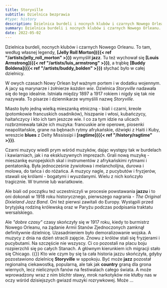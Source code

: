 ```yaml
---
title: Storyville
subtitle: Dzielnica bezprawia
#type: history
description: Dzielnica burdeli i nocnych klubów i czarnych Nowego Orleanu.
summary: Dzielnica burdeli i nocnych klubów i czarnych Nowego Orleanu.
date: 2022-05-02
---
```

Dzielnica burdeli, nocnych klubów i czarnych Nowego Orleanu. To tam, według własnej legendy,
__[Jelly Roll Morton]({{< ref  "/artists/jelly_roll_morton" >}})__ wymyślił __jazz__. 
Tu też wychował się __[Louis Armstrong]({{< ref "/artists/luis_armstrong" >}})__, 
a trąbkę __[Buddy Boldena]({{< ref "/artists/buddy_bolden" >}})__ słychać było w całej dzielnicy.

W owych czasach Nowy Orlean był ważnym portem i w dodatku wojennym. A jacy są marynarze i żołnierze *każden wie*.
Dzielnica _Storyville_ nadawała się do tego idealnie. Istniała między 1897 a 1917 rokiem i nigdy się
tak nie nazywała. To pisarze i dziennikarze wymyślili nazwę _Storyville_. 

Miasto było jedną wielką mieszanką etniczną - biali i czarni, kreole (potomkowie francuskich osadników), hiszpanie i włosi, kubańczycy, 
haitańczycy i kto ich tam jeszcze wie. I co za tym idzie na ulicach rozbrzmiewała także ich muzyka: francuskie arie operowe, piosenki
neapolitańskie, grane na bębnach rytmy afrykańskie, dźwięki z Haiti i Kuby, wreszcie __blues__ z Delty Mississipi i 
__[ragtime]({{< ref "/history/ragtime" >}})__.

Czarni muzycy wiedli prym wśród muzyków, dając występy tak w burdelach i kawiarniach, jak i na ekskluzywnych imprezach. Grali nową muzykę - 
mieszankę europejskich skal i instrumentów z afrykańskimi rytmami i pentatoniką. Była jednocześnie żywiołowa i melancholijna, durowa i molowa, 
do tańca i do różańca. A muzycy nagle, z pucybutów i fryzjerów, stawali się królami - bogatymi i wyuzdanymi. Wielu z nich kończyło tragicznie.
W trumnie lub wariatkowie. 

Ale biali od początku też uczestniczyli w procesie powstawania __jazzu__ i to oni dokonali w 1918 roku historycznego, pierwszego
nagrania - *The Original Dixieland Jazz Band*. Oni też pierwsi zawitali do Europy. Wystąpili przed brytyjską rodziną królewską 
oraz w Paryżu podczas podpisania traktatu wersalskiego.

Ale *"dobre czasy"* czasy skończyły się w 1917 roku, kiedy to burmistrz Nowego Orleanu, na żądanie Armii Stanów Zjednoczonych
zamknął definitywnie dzielnicę. Uzasadnieniem było demoralizowanie wojska. A muzycy z dnia na dzień stracili zajęcie. Znowu z królów
stali się fryzjerami i pucybutami. Na szczęście nie wszyscy. Ci co pozostali na placu boju rozpierzchli się po całych Stanach.
A głównym kierunkiem ich migracji stało się Chicago.
{{<divider>}}
Kto wie czym by się ta cała historia jazzu skończyła, gdyby pozostawiono dzielnicę __Storyville__ w sppokoju. Być może __jazz__ 
pozostał regionalną ciekawostką, popularną, ale tak jak __country__ graną dla grona wiernych, lecz nielicznych fanów na festiwalach
całego świata. A może wprowadzony wraz z nim blichtr sławy, mrok narkotyków nie kłułby nas w oczy wśród dzisiejszych gwiazd muzyki
rozrywkowej. Może ...
